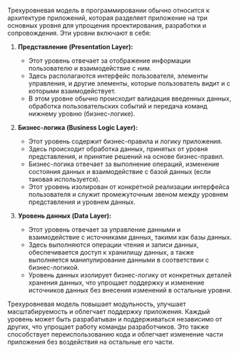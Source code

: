 Трехуровневая модель в программировании обычно относится к архитектуре приложений, которая разделяет приложение на три основных уровня для упрощения проектирования, разработки и сопровождения. Эти уровни включают в себя:

1. **Представление (Presentation Layer):**
   - Этот уровень отвечает за отображение информации пользователю и взаимодействие с ним.
   - Здесь располагаются интерфейс пользователя, элементы управления, и другие элементы, которые пользователь видит и с которыми взаимодействует.
   - В этом уровне обычно происходит валидация введенных данных, обработка пользовательских событий и передача команд нижнему уровню (бизнес-логике).

2. **Бизнес-логика (Business Logic Layer):**
   - Этот уровень содержит бизнес-правила и логику приложения.
   - Здесь происходит обработка данных, принятых от уровня представления, и принятие решений на основе бизнес-правил.
   - Бизнес-логика отвечает за выполнение операций, изменение состояния данных и взаимодействие с базой данных (если таковая используется).
   - Этот уровень изолирован от конкретной реализации интерфейса пользователя и служит промежуточным звеном между уровнем представления и уровнем данных.

3. **Уровень данных (Data Layer):**
   - Этот уровень отвечает за управление данными и взаимодействие с источниками данных, такими как базы данных.
   - Здесь выполняются операции чтения и записи данных, обеспечивается доступ к хранилищу данных, а также выполняется манипулирование данными в соответствии с бизнес-логикой.
   - Уровень данных изолирует бизнес-логику от конкретных деталей хранения данных, что упрощает поддержку и изменение источников данных без внесения изменений в остальные уровни.

Трехуровневая модель повышает модульность, улучшает масштабируемость и облегчает поддержку приложения. Каждый уровень может быть разрабатыван и поддерживаться независимо от других, что упрощает работу команды разработчиков. Это также способствует переиспользованию кода и облегчает изменение части приложения без воздействия на остальные его части.